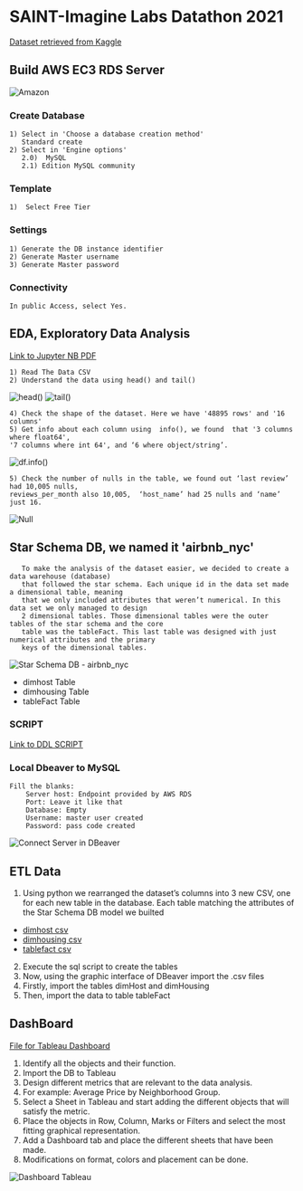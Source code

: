 
# SAINT-Imagine Labs Datathon 2021
[Dataset retrieved from Kaggle](https://www.kaggle.com/dgomonov/new-york-city-airbnb-open-data)

## Build AWS EC3 RDS Server
![Amazon](https://github.com/ArmandoDLaRosa/SAINT-ImagineLabs-Datathon-2021-Python-Tableau/blob/main/Server/Create%20Database.png)
  ### Create Database
    1) Select in 'Choose a database creation method'
       Standard create
    2) Select in 'Engine options'
       2.0)  MySQL
       2.1) Edition MySQL community

  ### Template
    1)  Select Free Tier
  
  ### Settings
    1) Generate the DB instance identifier
    2) Generate Master username
    3) Generate Master password

  ### Connectivity
	In public Access, select Yes.


## EDA, Exploratory Data Analysis
[Link to Jupyter NB PDF](https://github.com/ArmandoDLaRosa/SAINT-ImagineLabs-Datathon-2021-Python-Tableau/blob/main/Analysis/Python/Airbnb%20EDA.pdf)

	1) Read The Data CSV
	2) Understand the data using head() and tail()

![head()](https://github.com/ArmandoDLaRosa/SAINT-ImagineLabs-Datathon-2021-Python-Tableau/blob/main/Analysis/Images/head().jpeg)
![tail()](https://github.com/ArmandoDLaRosa/SAINT-ImagineLabs-Datathon-2021-Python-Tableau/blob/main/Analysis/Images/tail().jpeg)

	4) Check the shape of the dataset. Here we have '48895 rows' and '16 columns'
	5) Get info about each column using  info(), we found  that '3 columns where float64',
    '7 columns where int 64', and ‘6 where object/string’.
![df.info()](https://github.com/ArmandoDLaRosa/SAINT-ImagineLabs-Datathon-2021-Python-Tableau/blob/main/Analysis/Images/info().jpg)
	
	5) Check the number of nulls in the table, we found out ‘last review’ had 10,005 nulls, 
    reviews_per_month also 10,005,  ‘host_name’ had 25 nulls and ‘name’ just 16.
![Null](https://github.com/ArmandoDLaRosa/SAINT-ImagineLabs-Datathon-2021-Python-Tableau/blob/main/Analysis/Images/nullOfDataSet.jpg)
  
## Star Schema DB, we named it 'airbnb_nyc'
       To make the analysis of the dataset easier, we decided to create a data warehouse (database) 
       that followed the star schema. Each unique id in the data set made a dimensional table, meaning
       that we only included attributes that weren’t numerical. In this data set we only managed to design
       2 dimensional tables. Those dimensional tables were the outer tables of the star schema and the core 
       table was the tableFact. This last table was designed with just numerical attributes and the primary 
       keys of the dimensional tables.

![Star Schema DB - airbnb_nyc](https://github.com/ArmandoDLaRosa/SAINT-ImagineLabs-Datathon-2021-Python-Tableau/blob/main/Analysis/StarSchema/StarSchemaDB.jpg)	
	
* dimhost Table
* dimhousing Table
* tableFact Table

 ### SCRIPT
[Link to DDL  SCRIPT](https://github.com/ArmandoDLaRosa/SAINT-ImagineLabs-Datathon-2021-Python-Tableau/blob/main/Analysis/StarSchema/StarSchema.txt)

 ### Local Dbeaver to MySQL
	Fill the blanks:
		Server host: Endpoint provided by AWS RDS
		Port: Leave it like that
		Database: Empty
		Username: master user created
		Password: pass code created
![Connect Server in DBeaver](https://github.com/ArmandoDLaRosa/SAINT-ImagineLabs-Datathon-2021-Python-Tableau/blob/main/DBeaver/Connection%20Settings.png)
 
## ETL Data
1) Using python we rearranged  the dataset’s columns into 3 new CSV, one for each new table in the database. Each table matching the attributes of the Star Schema DB model we builted

* [dimhost csv](https://github.com/ArmandoDLaRosa/SAINT-ImagineLabs-Datathon-2021-Python-Tableau/blob/main/Analysis/CSV/dimhost.csv)
* [dimhousing csv](https://github.com/ArmandoDLaRosa/SAINT-ImagineLabs-Datathon-2021-Python-Tableau/blob/main/Analysis/CSV/dimhousing.csv)
* [tablefact csv](https://github.com/ArmandoDLaRosa/SAINT-ImagineLabs-Datathon-2021-Python-Tableau/blob/main/Analysis/CSV/tableFact.csv)

2) Execute the sql script to create the tables
3) Now, using the graphic interface of DBeaver import the .csv files
4) Firstly, import the tables dimHost and dimHousing
5) Then, import the data to table tableFact

## DashBoard
[File for Tableau Dashboard](https://github.com/ArmandoDLaRosa/SAINT-ImagineLabs-Datathon-2021-Python-Tableau/blob/main/Dashboard/PerformanceMetricsNYC.twb)
1) Identify all the objects and their function.
2) Import the DB to Tableau
3) Design different metrics that are relevant to the data analysis. 
4) For example: Average Price by Neighborhood Group.
5) Select a Sheet in Tableau and start adding the different objects that will satisfy the metric.
6) Place the objects in Row, Column, Marks or Filters and select the most fitting graphical representation. 
7) Add a Dashboard tab and place the different sheets that have been made.
8) Modifications on format, colors and placement can be done.

![Dashboard Tableau](https://github.com/ArmandoDLaRosa/SAINT-ImagineLabs-Datathon-2021-Python-Tableau/blob/main/Dashboard/Dashboard%20-%20Performance%20Metrics%20in%20NYC.png)
